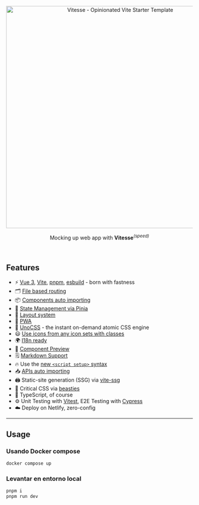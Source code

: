 <p align='center'>
  <img src='https://user-images.githubusercontent.com/11247099/154486817-f86b8f20-5463-4122-b6e9-930622e757f2.png' alt='Vitesse - Opinionated Vite Starter Template' width='600'/>
</p>

<p align='center'>
Mocking up web app with <b>Vitesse</b><sup><em>(speed)</em></sup><br>
</p>

<br>

## Features

- ⚡️ [Vue 3](https://github.com/vuejs/core), [Vite](https://github.com/vitejs/vite), [pnpm](https://pnpm.io/), [esbuild](https://github.com/evanw/esbuild) - born with fastness
- 🗂 [File based routing](./src/pages)
- 📦 [Components auto importing](src/core/components)
- 🍍 [State Management via Pinia](https://pinia.vuejs.org/)
- 📑 [Layout system](src/core/layouts)
- 📲 [PWA](https://github.com/antfu/vite-plugin-pwa)
- 🎨 [UnoCSS](https://github.com/antfu/unocss) - the instant on-demand atomic CSS engine
- 😃 [Use icons from any icon sets with classes](https://github.com/antfu/unocss/tree/main/packages/preset-icons)
- 🌍 [I18n ready](./locales)
- 🔎 [Component Preview](https://github.com/johnsoncodehk/vite-plugin-vue-component-preview)
- 🗒 [Markdown Support](https://github.com/unplugin/unplugin-vue-markdown)
- 🔥 Use the [new `<script setup>` syntax](https://github.com/vuejs/rfcs/pull/227)
- 📥 [APIs auto importing](https://github.com/antfu/unplugin-auto-import)
- 🖨 Static-site generation (SSG) via [vite-ssg](https://github.com/antfu/vite-ssg)
- 🦔 Critical CSS via [beasties](https://github.com/danielroe/beasties)
- 🦾 TypeScript, of course
- ⚙️ Unit Testing with [Vitest](https://github.com/vitest-dev/vitest), E2E Testing with [Cypress](https://cypress.io/)
- ☁️ Deploy on Netlify, zero-config

---

## Usage

### Usando Docker compose

```bash
docker compose up
```

### Levantar en entorno local

```bash
pnpm i
pnpm run dev
```
